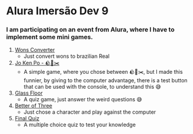 # Alura Imersão Dev 9

### I am participating on an event from Alura, where I have to implement some mini games.

1. [Wons Converter](https://asoncs.github.io/Alura_Imersao_Dev_9/WonsConverter/)
    - Just convert wons to brazilian Real
2. [Jo Ken Po - 🪨🧻✂️](https://asoncs.github.io/Alura_Imersao_Dev_9/JoKenPo/)
    - A simple game, where you chose between 🪨🧻✂️, but I made this funnier, by giving to the computer advantage, there is a test button that can be used with the console, to understand this 😅
3. [Glass Floor](https://asoncs.github.io/Alura_Imersao_Dev_9/GlassFloor/)
    - A quiz game, just answer the weird questions 😅
4. [Better of Three](https://asoncs.github.io/Alura_Imersao_Dev_9/BetterOfThree/)
    - Just chose a character and play against the computer
5. [Final Quiz](https://asoncs.github.io/Alura_Imersao_Dev_9/FinalQuiz/)
    - A multiple choice quiz to test your knowledge

